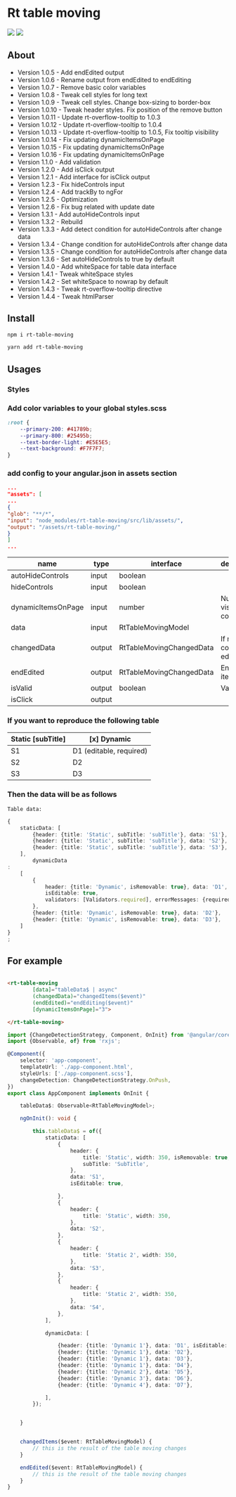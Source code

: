 # Rt table moving

![](/projects/rt-table-moving/rt-table-moving.gif)
![](/projects/rt-table-moving/rt-table-moving-validation.png)

## About

- Version 1.0.5 - Add endEdited output
- Version 1.0.6 - Rename output from endEdited to endEditing
- Version 1.0.7 - Remove basic color variables
- Version 1.0.8 - Tweak cell styles for long text
- Version 1.0.9 - Tweak cell styles. Change box-sizing to border-box
- Version 1.0.10 - Tweak header styles. Fix position of the remove button
- Version 1.0.11 - Update rt-overflow-tooltip to 1.0.3
- Version 1.0.12 - Update rt-overflow-tooltip to 1.0.4
- Version 1.0.13 - Update rt-overflow-tooltip to 1.0.5, Fix tooltip visibility
- Version 1.0.14 - Fix updating dynamicItemsOnPage
- Version 1.0.15 - Fix updating dynamicItemsOnPage
- Version 1.0.16 - Fix updating dynamicItemsOnPage
- Version 1.1.0 - Add validation
- Version 1.2.0 - Add isClick output
- Version 1.2.1 - Add interface for isClick output
- Version 1.2.3 - Fix hideControls input
- Version 1.2.4 - Add trackBy to ngFor
- Version 1.2.5 - Optimization
- Version 1.2.6 - Fix bug related with update date
- Version 1.3.1 - Add autoHideControls input
- Version 1.3.2 - Rebuild
- Version 1.3.3 - Add detect condition for autoHideControls after change data
- Version 1.3.4 - Change condition for autoHideControls after change data
- Version 1.3.5 - Change condition for autoHideControls after change data
- Version 1.3.6 - Set autoHideControls to true by default
- Version 1.4.0 - Add whiteSpace for table data interface
- Version 1.4.1 - Tweak whiteSpace styles
- Version 1.4.2 - Set whiteSpace to nowrap by default
- Version 1.4.3 - Tweak rt-overflow-tooltip directive
- Version 1.4.4 - Tweak htmlParser

## Install

```bash
npm i rt-table-moving
```

```bash
yarn add rt-table-moving
```

## Usages

### Styles

### Add color variables to your global styles.scss

```css
:root {
    --primary-200: #41789b;
    --primary-800: #25495b;
    --text-border-light: #E5E5E5;
    --text-background: #F7F7F7;
}
```

### add config to your angular.json in assets section

```json
...
"assets": [
...
{
"glob": "**/*",
"input": "node_modules/rt-table-moving/src/lib/assets/",
"output": "/assets/rt-table-moving/"
}
]
...
```


| name               | type   | interface                | description                   |
|--------------------|--------|--------------------------|-------------------------------|
| autoHideControls   | input  | boolean                  |                               |
| hideControls       | input  | boolean                  |                               |
| dynamicItemsOnPage | input  | number                   | Number of visible columns     |
| data               | input  | RtTableMovingModel       |                               |
| changedData        | output | RtTableMovingChangedData | If remove column or edit item |
| endEdited          | output | RtTableMovingChangedData | End edit item                 |
| isValid            | output | boolean                  | Validation                    |
| isClick            | output |                          |                               |

### If you want to reproduce the following table

| Static [subTitle] | [x] Dynamic             |
|-------------------|-------------------------|
| S1                | D1 (editable, required) |
| S2                | D2                      |
| S3                | D3                      |

### Then the data will be as follows

```Table data: ```

```ts
{
    staticData: [
        {header: {title: 'Static', subTitle: 'subTitle'}, data: 'S1'},
        {header: {title: 'Static', subTitle: 'subTitle'}, data: 'S2'},
        {header: {title: 'Static', subTitle: 'subTitle'}, data: 'S3'},
    ],
        dynamicData
:
    [
        {
            header: {title: 'Dynamic', isRemovable: true}, data: 'D1',
            isEditable: true,
            validators: [Validators.required], errorMessages: {required: 'This field is required'},
        },
        {header: {title: 'Dynamic', isRemovable: true}, data: 'D2'},
        {header: {title: 'Dynamic', isRemovable: true}, data: 'D3'},
    ]
}
;
```

## For example

```html

<rt-table-moving
        [data]="tableData$ | async"
        (changedData)="changedItems($event)"
        (endEdited)="endEditing($event)"
        [dynamicItemsOnPage]="3">

</rt-table-moving>
```

```ts
import {ChangeDetectionStrategy, Component, OnInit} from '@angular/core';
import {Observable, of} from 'rxjs';

@Component({
    selector: 'app-component',
    templateUrl: './app-component.html',
    styleUrls: ['./app-component.scss'],
    changeDetection: ChangeDetectionStrategy.OnPush,
})
export class AppComponent implements OnInit {

    tableData$: Observable<RtTableMovingModel>;

    ngOnInit(): void {

        this.tableData$ = of({
            staticData: [
                {
                    header: {
                        title: 'Static', width: 350, isRemovable: true,
                        subTitle: 'SubTitle',
                    },
                    data: 'S1',
                    isEditable: true,

                },
                {
                    header: {
                        title: 'Static', width: 350,
                    },
                    data: 'S2',
                },
                {
                    header: {
                        title: 'Static 2', width: 350,
                    },
                    data: 'S3',
                },
                {
                    header: {
                        title: 'Static 2', width: 350,
                    },
                    data: 'S4',
                },
            ],

            dynamicData: [

                {header: {title: 'Dynamic 1'}, data: 'D1', isEditable: true},
                {header: {title: 'Dynamic 1'}, data: 'D2'},
                {header: {title: 'Dynamic 1'}, data: 'D3'},
                {header: {title: 'Dynamic 1'}, data: 'D4'},
                {header: {title: 'Dynamic 2'}, data: 'D5'},
                {header: {title: 'Dynamic 3'}, data: 'D6'},
                {header: {title: 'Dynamic 4'}, data: 'D7'},

            ],
        });


    }


    changedItems($event: RtTableMovingModel) {
        // this is the result of the table moving changes
    }

    endEdited($event: RtTableMovingModel) {
        // this is the result of the table moving changes
    }
}

```

